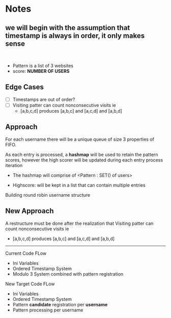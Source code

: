 # Notes

## **we will begin with the assumption that timestamp is always in order, it only makes sense**

<br>

- Pattern is a list of 3 websites
- score: **NUMBER OF USERS**


## Edge Cases
- [ ] Timestamps are out of order?
- [ ] Visiting patter can count nonconsecutive visits ie
  - [a,b,c,d] produces [a,b,c] and [a,c,d] and [a,b,d]

## Approach

For each username there will be a unique queue of size 3 properties of FIFO.

As each entry is processed, a **hashmap** will be used to retain the pattern scores, however the high scorer will be updated during each entry process iteration
  - The hashmap will comprise of <Pattern : SET() of users>

- Highscore: will be kept in a list that can contain multiple entries



Building round robin username structure

## New Approach

A restructure must be done after the realization that Visiting patter can count nonconsecutive visits ie
  - [a,b,c,d] produces [a,b,c] and [a,c,d] and [a,b,d]

----
Current Code FLow

- Ini Variables
- Ordered Timestamp System
- Modulo 3 System combined with pattern registration

New Target Code FLow
- Ini Variables
- Ordered Timestamp System
- Pattern **candidate** registration per **username**
- Pattern processing per username



